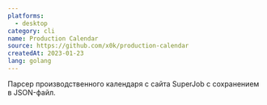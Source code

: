 ```yaml
---
platforms:
  - desktop
category: cli
name: Production Calendar
source: https://github.com/x0k/production-calendar
createdAt: 2023-01-23
lang: golang
---
```

Парсер производственного календаря с сайта SuperJob с сохранением в JSON-файл.
